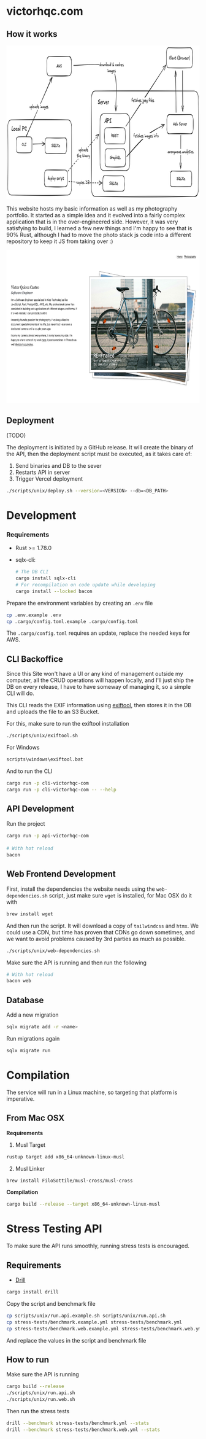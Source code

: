 # victorhqc.com

## How it works

<img src="screenshots/architecture.png" height="400" />

This website hosts my basic information as well as my photography portfolio. It
started as a simple idea and it evolved into a fairly complex application that
is in the over-engineered side. However, it was very satisfying to build, I
learned a few new things and I'm happy to see that is 90% Rust, although I had
to move the photo stack js code into a different repository to keep it JS from
taking over :)

<img src="screenshots/index.png" height="400" />

## Deployment

(TODO)

The deployment is initiated by a GitHub release. It will create the binary of
the API, then the deployment script must be executed, as it takes care of:

1. Send binaries and DB to the sever
2. Restarts API in server
3. Trigger Vercel deployment

```sh
./scripts/unix/deploy.sh --version=<VERSION> --db=<DB_PATH>
```

# Development

### Requirements

- Rust >= 1.78.0
- sqlx-cli:

  ```sh
  # The DB CLI
  cargo install sqlx-cli
  # For recompilation on code update while developing
  cargo install --locked bacon
  ```

Prepare the environment variables by creating an `.env` file

```sh
cp .env.example .env
cp .cargo/config.toml.example .cargo/config.toml 
```

The `.cargo/config.toml` requires an update, replace the needed keys for AWS.

## CLI Backoffice

Since this Site won't have a UI or any kind of management outside my computer,
all the CRUD operations will happen locally, and I'll just ship the DB on every
release, I have to have someway of managing it, so a simple CLI will do.

This CLI reads the EXIF information using [exiftool](https://exiftool.org/),
then stores it in the DB and uploads the file to an S3 Bucket.

For this, make sure to run the exiftool installation

```sh
./scripts/unix/exiftool.sh
```

For Windows

```bat
scripts\windows\exiftool.bat
```

And to run the CLI

```sh
cargo run -p cli-victorhqc-com
cargo run -p cli-victorhqc-com -- --help
```

## API Development

Run the project

```sh
cargo run -p api-victorhqc-com

# With hot reload
bacon
```

## Web Frontend Development

First, install the dependencies the website needs using the `web-dependencies.sh` script, just make sure `wget` is installed,
for Mac OSX do it with

```sh
brew install wget
```

And then run the script. It will download a copy of `tailwindcss` and `htmx`. We could use a CDN, but time has proven that
CDNs go down sometimes, and we want to avoid problems caused by 3rd parties as much as possible.

```sh
./scripts/unix/web-dependencies.sh
```


Make sure the API is running and then run the following

```sh
# With hot reload
bacon web
```

## Database

Add a new migration

```sh
sqlx migrate add -r <name>
```

Run migrations again

```sh
sqlx migrate run
```

# Compilation

The service will run in a Linux machine, so targeting that platform is imperative.

## From Mac OSX

**Requirements**

1. Musl Target
  ```sh
  rustup target add x86_64-unknown-linux-musl
  ```
2. Musl Linker
  ```sh
  brew install FiloSottile/musl-cross/musl-cross
  ```

**Compilation**

```sh
cargo build --release --target x86_64-unknown-linux-musl
```

# Stress Testing API

To make sure the API runs smoothly, running stress tests is encouraged.

## Requirements

- [Drill](https://github.com/fcsonline/drill)

```sh
cargo install drill
```

Copy the script and benchmark file

```sh
cp scripts/unix/run.api.example.sh scripts/unix/run.api.sh
cp stress-tests/benchmark.example.yml stress-tests/benchmark.yml
cp stress-tests/benchmark.web.example.yml stress-tests/benchmark.web.yml
```

And replace the values in the script and benchmark file

## How to run

Make sure the API is running

```sh
cargo build --release
./scripts/unix/run.api.sh
./scripts/unix/run.web.sh
```

Then run the stress tests

```sh
drill --benchmark stress-tests/benchmark.yml --stats
drill --benchmark stress-tests/benchmark.web.yml --stats
```
